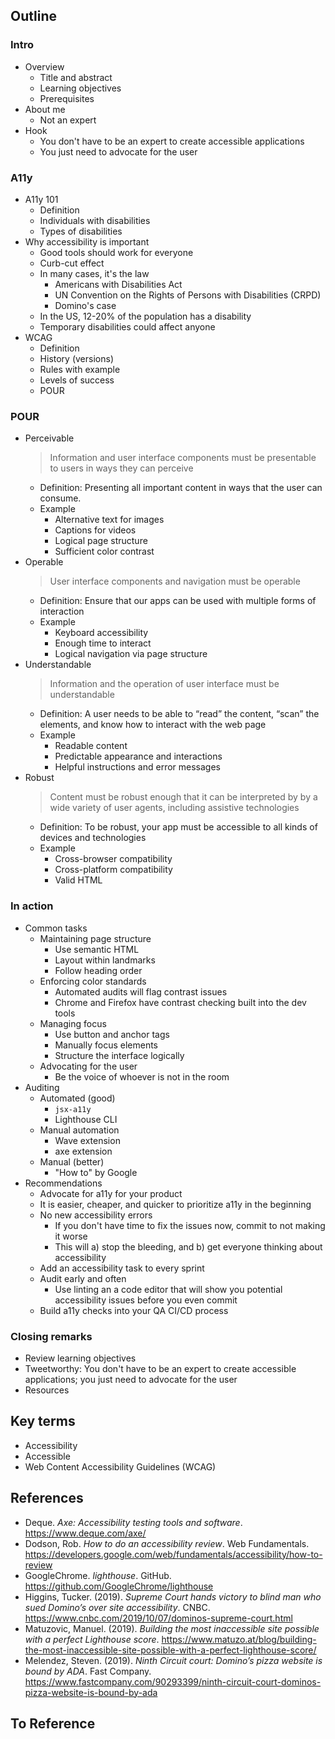 ## Outline

### Intro

- Overview
  - Title and abstract
  - Learning objectives
  - Prerequisites
- About me
  - Not an expert
- Hook
  - You don't have to be an expert to create accessible
    applications
  - You just need to advocate for the user

### A11y

- A11y 101
  - Definition
  - Individuals with disabilities
  - Types of disabilities
- Why accessibility is important
  - Good tools should work for everyone
  - Curb-cut effect
  - In many cases, it's the law
    - Americans with Disabilities Act
    - UN Convention on the Rights of Persons with Disabilities
      (CRPD)
    - Domino's case
  - In the US, 12-20% of the population has a disability
  - Temporary disabilities could affect anyone
- WCAG
  - Definition
  - History (versions)
  - Rules with example
  - Levels of success
  - POUR

### POUR

- Perceivable
  > Information and user interface components must be presentable to users in ways they can perceive
  - Definition: Presenting all important content in ways that the user can consume.
  - Example
    - Alternative text for images
    - Captions for videos
    - Logical page structure
    - Sufficient color contrast
- Operable
  > User interface components and navigation must be operable
  - Definition: Ensure that our apps can be used with multiple forms of interaction
  - Example
    - Keyboard accessibility
    - Enough time to interact
    - Logical navigation via page structure
- Understandable
  > Information and the operation of user interface must be understandable
  - Definition: A user needs to be able to “read” the content, “scan” the elements, and know how to interact with the web page
  - Example
    - Readable content
    - Predictable appearance and interactions
    - Helpful instructions and error messages
- Robust
  > Content must be robust enough that it can be interpreted by by a wide variety of user agents, including assistive technologies
  - Definition: To be robust, your app must be accessible to all kinds of devices and technologies
  - Example
    - Cross-browser compatibility
    - Cross-platform compatibility
    - Valid HTML

### In action

- Common tasks
  - Maintaining page structure
    - Use semantic HTML
    - Layout within landmarks
    - Follow heading order
  - Enforcing color standards
    - Automated audits will flag contrast issues
    - Chrome and Firefox have contrast checking built into the dev tools
  - Managing focus
    - Use button and anchor tags
    - Manually focus elements
    - Structure the interface logically
  - Advocating for the user
    - Be the voice of whoever is not in the room
- Auditing
  - Automated (good)
    - `jsx-a11y`
    - Lighthouse CLI
  - Manual automation
    - Wave extension
    - axe extension
  - Manual (better)
    - "How to" by Google
- Recommendations
  - Advocate for a11y for your product
  - It is easier, cheaper, and quicker to prioritize a11y in the beginning
  - No new accessibility errors
    - If you don't have time to fix the issues now, commit to not making it worse
    - This will a) stop the bleeding, and b) get everyone thinking about accessibility
  - Add an accessibility task to every sprint
  - Audit early and often
    - Use linting an a code editor that will show you potential accessibility issues before you even commit
  - Build a11y checks into your QA CI/CD process

### Closing remarks

- Review learning objectives
- Tweetworthy: You don't have to be an expert to create accessible applications; you just need to advocate for the user
- Resources

## Key terms

- Accessibility
- Accessible
- Web Content Accessibility Guidelines (WCAG)

## References
- Deque. _Axe: Accessibility testing tools and software_. https://www.deque.com/axe/
- Dodson, Rob. _How to do an accessibility review_. Web Fundamentals. https://developers.google.com/web/fundamentals/accessibility/how-to-review
- GoogleChrome. _lighthouse_. GitHub. https://github.com/GoogleChrome/lighthouse
- Higgins, Tucker. (2019). _Supreme Court hands victory to blind man who sued Domino’s over site accessibility_. CNBC. https://www.cnbc.com/2019/10/07/dominos-supreme-court.html
- Matuzovic, Manuel. (2019). _Building the most inaccessible site possible with a perfect Lighthouse score_. https://www.matuzo.at/blog/building-the-most-inaccessible-site-possible-with-a-perfect-lighthouse-score/
- Melendez, Steven. (2019). _Ninth Circuit court: Domino’s pizza website is bound by ADA_. Fast Company. https://www.fastcompany.com/90293399/ninth-circuit-court-dominos-pizza-website-is-bound-by-ada

## To Reference

